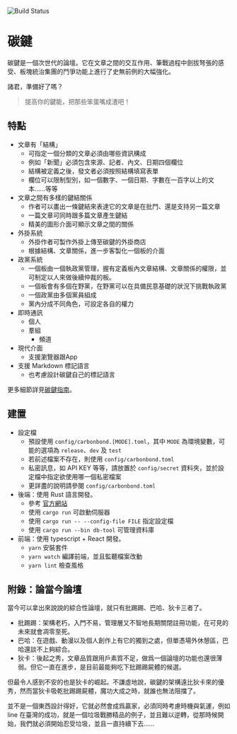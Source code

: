 ![Build Status](https://travis-ci.org/carbon-bond/carbonbond.svg?branch=master)

# 碳鍵
碳鍵是一個次世代的論壇。它在文章之間的交互作用、筆戰過程中劍拔弩張的感受、板塊統治集團的鬥爭功能上進行了史無前例的大幅強化。

諸君，準備好了嗎？

> 提高你的鍵能，把那些笨蛋嘴成渣吧！

## 特點
- 文章有「結構」
    - 可指定一個分類的文章必須由哪些資訊構成
    - 例如「新聞」必須包含來源、記者、內文、日期四個欄位
    - 結構被定義之後，發文者必須按照結構填寫表單
    - 欄位可以限制型別，如一個數字、一個日期、字數在一百字以上的文本......等等
- 文章之間有多樣的鍵結關係
    - 作者可以畫出一條鍵結來表達它的文章是在批鬥、還是支持另一篇文章
    - 一篇文章可同時跟多篇文章產生鍵結
    - 精美的圖形介面可顯示文章之間的關係
- 外掛系統
    - 外掛作者可製作外掛上傳至碳鍵的外掛商店
    - 根據結構、文章關係，進一步客製化一個板的介面
- 政黨系統
    - 一個板由一個執政黨管理，握有定義板內文章結構、文章關係的權限，並可制定以人來做後續仲裁的板。
    - 一個板會有多個在野黨，在野黨可以在具備民意基礎的狀況下挑戰執政黨
    - 一個政黨由多個黨員組成
    - 黨內分成不同角色，可設定各自的權力
- 即時通訊
  - 個人
  - 羣組
    - 頻道
- 現代介面
    - 支援瀏覽器跟App
- 支援 Markdown 標記語言
    - 也考慮設計碳鍵自己的標記語言

更多細節詳見[碳鍵指南](./doc/指南.md)。

## 建置
- 設定檔
    + 預設使用 `config/carbonbond.[MODE].toml`，其中 `MODE` 為環境變數，可能的選項為 `release`、`dev` 及 `test`
    + 若前述檔案不存在，則使用 `config/carbonbond.toml`
    + 私密訊息，如 API KEY 等等，請放置於 `config/secret` 資料夾，並於設定檔中指定欲使用哪一個私密檔案 
    + 更詳盡的說明請參閱 `config/carbonbond.toml`
- 後端：使用 Rust 語言開發。
    + 參考 [官方網站](https://www.rust-lang.org/tools/install)
    + 使用 `cargo run` 可啟動伺服器
    + 使用 `cargo run -- --config-file FILE` 指定設定檔
    + 使用 `cargo run --bin db-tool` 可管理資料庫
- 前端：使用 typescript + React 開發。
    + `yarn` 安裝套件
    + `yarn watch` 編譯前端，並且監聽檔案改動
    + `yarn lint` 檢查風格


## 附錄：論當今論壇

當今可以拿出來說說的綜合性論壇，就只有批踢踢、巴哈、狄卡三者了。

- 批踢踢：架構老朽，入門不易，管理層又不智地長期關閉註冊功能，在可見的未來就會凋零至死。
- 巴哈：在遊戲、動漫以及個人創作上有它的獨到之處，但單憑場外休憩區，巴哈還談不上夠綜合。
- 狄卡：後起之秀，文章品質跟用戶素質不足，做爲一個論壇的功能也還很薄弱。但它一直在進步，是目前最能夠吃下批踢踢屍體的候選。

但最令人感到不安的也是狄卡的崛起。不謙虛地說，碳鍵的架構遠比狄卡來的優秀，然而當狄卡吸乾批踢踢屍體，魔功大成之時，就誰也無法阻擋了。

並不是一個東西設計得好，它就必然會成爲贏家，必須同時考慮時機與氣運，例如 line 在臺灣的成功，就是一個垃圾戰勝精品的例子，並且難以逆轉，從那時候開始，我們就必須開始忍受垃圾，並且一直持續下去......